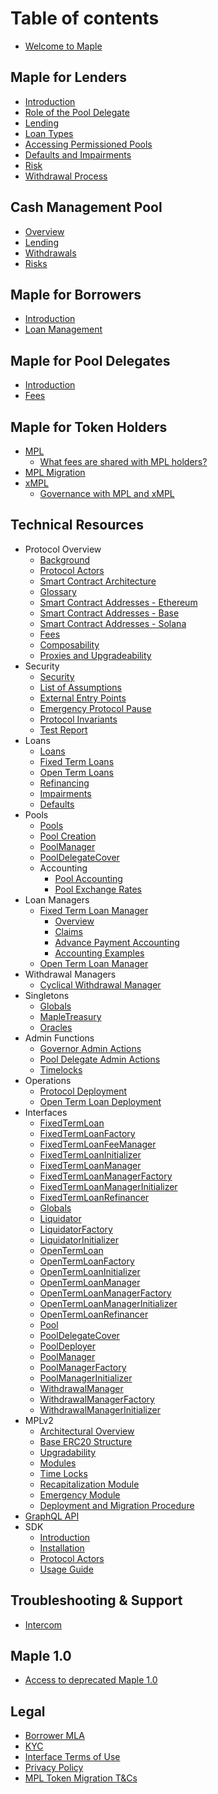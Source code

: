 # Table of contents

* [Welcome to Maple](README.md)

## Maple for Lenders

* [Introduction](maple-for-lenders/introduction.md)
* [Role of the Pool Delegate](maple-for-lenders/role-of-the-pool-delegate.md)
* [Lending](maple-for-lenders/lending.md)
* [Loan Types](maple-for-lenders/loan-types.md)
* [Accessing Permissioned Pools](maple-for-lenders/accessing-permissioned-pools.md)
* [Defaults and Impairments](maple-for-lenders/defaults-and-impairments.md)
* [Risk](maple-for-lenders/risk.md)
* [Withdrawal Process](maple-for-lenders/withdrawal-process.md)

## Cash Management Pool

* [Overview](cash-management-pool/overview.md)
* [Lending](cash-management-pool/lending.md)
* [Withdrawals](cash-management-pool/withdrawals.md)
* [Risks](cash-management-pool/risks.md)

## Maple for Borrowers

* [Introduction](maple-for-borrowers/introduction.md)
* [Loan Management](maple-for-borrowers/loan-management.md)

## Maple for Pool Delegates

* [Introduction](maple-for-pool-delegates/introduction.md)
* [Fees](maple-for-pool-delegates/fees.md)

## Maple for Token Holders

* [MPL](maple-for-token-holders/mpl-token.md)
  * [What fees are shared with MPL holders?](maple-for-token-holders/what-fees-are-shared-with-mpl-holders.md)
* [MPL Migration](maple-for-token-holders/mpl-token-migration.md)
* [xMPL](maple-for-token-holders/xmpl-token.md)
  * [Governance with MPL and xMPL](maple-for-token-holders/governance-with-mpl-and-xmpl.md)

## Technical Resources

* Protocol Overview
  * [Background](technical-resources/protocol-overview/background.md)
  * [Protocol Actors](technical-resources/protocol-overview/protocol-actors.md)
  * [Smart Contract Architecture](technical-resources/protocol-overview/smart-contract-architecture.md)
  * [Glossary](technical-resources/protocol-overview/glossary.md)
  * [Smart Contract Addresses - Ethereum](technical-resources/protocol-overview/smart-contract-addresses.md)
  * [Smart Contract Addresses - Base](technical-resources/protocol-overview/smart-contract-addresses-base.md)
  * [Smart Contract Addresses - Solana](technical-resources/solana.md)
  * [Fees](technical-resources/protocol-overview/fees.md)
  * [Composability](technical-resources/protocol-overview/composability.md)
  * [Proxies and Upgradeability](technical-resources/protocol-overview/proxies-and-upgradeability.md)
* Security
  * [Security](technical-resources/security/security.md)
  * [List of Assumptions](technical-resources/security/list-of-assumptions.md)
  * [External Entry Points](technical-resources/security/external-entry-points.md)
  * [Emergency Protocol Pause](technical-resources/security/emergency-protocol-pause.md)
  * [Protocol Invariants](technical-resources/security/protocol-invariants.md)
  * [Test Report](technical-resources/security/test-report.md)
* Loans
  * [Loans](technical-resources/loans/loans.md)
  * [Fixed Term Loans](technical-resources/loans/fixed-term-loans.md)
  * [Open Term Loans](technical-resources/loans/open-term-loans.md)
  * [Refinancing](technical-resources/loans/refinancing.md)
  * [Impairments](technical-resources/loans/impairments.md)
  * [Defaults](technical-resources/loans/defaults.md)
* Pools
  * [Pools](technical-resources/pools/pools.md)
  * [Pool Creation](technical-resources/pools/pool-creation.md)
  * [PoolManager](technical-resources/pools/pool-manager.md)
  * [PoolDelegateCover](technical-resources/pools/pool-delegate-cover.md)
  * Accounting
    * [Pool Accounting](technical-resources/pools/accounting/pool-accounting.md)
    * [Pool Exchange Rates](technical-resources/pools/accounting/pool-exchange-rates.md)
* Loan Managers
  * [Fixed Term Loan Manager](technical-resources/loan-managers/fixed-term-loan-manager/)
    * [Overview](technical-resources/loan-managers/fixed-term-loan-manager/fixed-term-loan-manager.md)
    * [Claims](technical-resources/loan-managers/fixed-term-loan-manager/fixed-term-claim-function.md)
    * [Advance Payment Accounting](technical-resources/loan-managers/fixed-term-loan-manager/advance-global-payment-accounting.md)
    * [Accounting Examples](technical-resources/loan-managers/fixed-term-loan-manager/fixed-term-lm-accounting-examples.md)
  * [Open Term Loan Manager](technical-resources/loan-managers/open-term-loan-manager/open-term-loan-manager.md)
* Withdrawal Managers
  * [Cyclical Withdrawal Manager](technical-resources/withdrawal-managers/cyclical-withdrawal-manager.md)
* Singletons
  * [Globals](technical-resources/singletons/globals.md)
  * [MapleTreasury](technical-resources/singletons/maple-treasury.md)
  * [Oracles](technical-resources/singletons/oracles.md)
* Admin Functions
  * [Governor Admin Actions](technical-resources/admin-functions/governor-admin-actions.md)
  * [Pool Delegate Admin Actions](technical-resources/admin-functions/pool-delegate-admin-actions.md)
  * [Timelocks](technical-resources/admin-functions/timelocks.md)
* Operations
  * [Protocol Deployment](technical-resources/operations/protocol-deployment.md)
  * [Open Term Loan Deployment](technical-resources/operations/open-term-loan-deployment.md)
* Interfaces
  * [FixedTermLoan](technical-resources/interfaces/fixed-term-loan.md)
  * [FixedTermLoanFactory](technical-resources/interfaces/fixed-term-loan-factory.md)
  * [FixedTermLoanFeeManager](technical-resources/interfaces/fixed-term-loan-fee-manager.md)
  * [FixedTermLoanInitializer](technical-resources/interfaces/fixed-term-loan-initializer.md)
  * [FixedTermLoanManager](technical-resources/interfaces/fixed-term-loan-manager.md)
  * [FixedTermLoanManagerFactory](technical-resources/interfaces/fixed-term-loan-manager-factory.md)
  * [FixedTermLoanManagerInitializer](technical-resources/interfaces/fixed-term-loan-manager-initializer.md)
  * [FixedTermLoanRefinancer](technical-resources/interfaces/fixed-term-loan-refinancer.md)
  * [Globals](technical-resources/interfaces/globals.md)
  * [Liquidator](technical-resources/interfaces/liquidator.md)
  * [LiquidatorFactory](technical-resources/interfaces/liquidator-factory.md)
  * [LiquidatorInitializer](technical-resources/interfaces/liquidator-initializer.md)
  * [OpenTermLoan](technical-resources/interfaces/open-term-loan.md)
  * [OpenTermLoanFactory](technical-resources/interfaces/open-term-loan-factory.md)
  * [OpenTermLoanInitializer](technical-resources/interfaces/open-term-loan-initializer.md)
  * [OpenTermLoanManager](technical-resources/interfaces/open-term-loan-manager.md)
  * [OpenTermLoanManagerFactory](technical-resources/interfaces/open-term-loan-manager-factory.md)
  * [OpenTermLoanManagerInitializer](technical-resources/interfaces/open-term-loan-manager-initializer.md)
  * [OpenTermLoanRefinancer](technical-resources/interfaces/open-term-loan-refinancer.md)
  * [Pool](technical-resources/interfaces/pool.md)
  * [PoolDelegateCover](technical-resources/interfaces/pool-delegate-cover.md)
  * [PoolDeployer](technical-resources/interfaces/pool-deployer.md)
  * [PoolManager](technical-resources/interfaces/pool-manager.md)
  * [PoolManagerFactory](technical-resources/interfaces/pool-manager-factory.md)
  * [PoolManagerInitializer](technical-resources/interfaces/pool-manager-initializer.md)
  * [WithdrawalManager](technical-resources/interfaces/withdrawal-manager.md)
  * [WithdrawalManagerFactory](technical-resources/interfaces/withdrawal-manager-factory.md)
  * [WithdrawalManagerInitializer](technical-resources/interfaces/withdrawal-manager-initializer.md)
* MPLv2
  * [Architectural Overview](technical-resources/mplv2/architecture-overview.md)
  * [Base ERC20 Structure](technical-resources/mplv2/base-ERC20-structure.md)
  * [Upgradability](technical-resources/mplv2/upgradability.md)
  * [Modules](technical-resources/mplv2/modules.md)
  * [Time Locks](technical-resources/mplv2/time-locks.md)
  * [Recapitalization Module](technical-resources/mplv2/recapitalization-module.md)
  * [Emergency Module](technical-resources/mplv2/emergency-module.md)
  * [Deployment and Migration Procedure](technical-resources/mplv2/deployment-and-migration-procedure.md)
* [GraphQL API](technical-resources/graphql-api.md)
* SDK
  * [Introduction](technical-resources/sdk/introduction.md)
  * [Installation](technical-resources/sdk/installation.md)
  * [Protocol Actors](technical-resources/sdk/protocol-actors.md)
  * [Usage Guide](technical-resources/sdk/usage-guide.md)

## Troubleshooting & Support

* [Intercom](troubleshooting-and-support/intercom.md)

## Maple 1.0

* [Access to deprecated Maple 1.0](maple-1.0/maple-token-holders.md)

## Legal

* [Borrower MLA](legal/borrower-mla.md)
* [KYC](legal/kyc.md)
* [Interface Terms of Use](legal/interface-terms-of-use.md)
* [Privacy Policy](legal/privacy-policy.md)
* [MPL Token Migration T&Cs](legal/mpl-migration.md)
